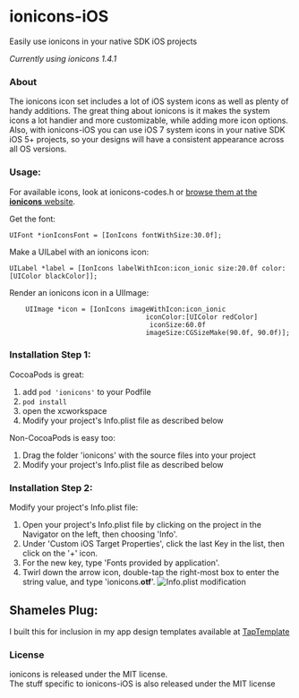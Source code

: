 # ionicons-iOS
Easily use ionicons in your native SDK iOS projects

*Currently using ionicons 1.4.1*  

### About
The ionicons icon set includes a lot of iOS system icons as well as plenty of handy additions. The great thing about ionicons is it makes the system icons a lot handier and more customizable, while adding more icon options. Also, with ionicons-iOS you can use iOS 7 system icons in your native SDK iOS 5+ projects, so your designs will have a consistent appearance across all OS versions.

### Usage:

For available icons, look at ionicons-codes.h or [browse them at the **ionicons** website](http://ionicons.com).

Get the font:

    UIFont *ionIconsFont = [IonIcons fontWithSize:30.0f];

Make a UILabel with an ionicons icon:

    UILabel *label = [IonIcons labelWithIcon:icon_ionic size:20.0f color:[UIColor blackColor]];

Render an ionicons icon in a UIImage:

        UIImage *icon = [IonIcons imageWithIcon:icon_ionic
                                      iconColor:[UIColor redColor] 
                                       iconSize:60.0f 
                                      imageSize:CGSizeMake(90.0f, 90.0f)];


### Installation Step 1:

CocoaPods is great:

1. add `pod 'ionicons'` to your Podfile
2. `pod install`
3. open the xcworkspace
4. Modify your project's Info.plist file as described below

Non-CocoaPods is easy too:

1. Drag the folder 'ionicons' with the source files into your project
2. Modify your project's Info.plist file as described below

### Installation Step 2:

Modify your project's Info.plist file:

1. Open your project's Info.plist file by clicking on the project in the Navigator on the left, then choosing 'Info'.
2. Under 'Custom iOS Target Properties', click the last Key in the list, then click on the '+' icon.
3. For the new key, type 'Fonts provided by application'.
4. Twirl down the arrow icon, double-tap the right-most box to enter the string value, and type 'ionicons.**otf**'.
![Info.plist modification](https://raw.github.com/TapTemplate/ionicons-iOS/master/Example-ionicons/img/install-instructions.png)

## Shameles Plug:
I built this for inclusion in my app design templates available at [TapTemplate](http://www.taptemplate.com)

### License
ionicons is released under the MIT license.  
The stuff specific to ionicons-iOS is also released under the MIT license
